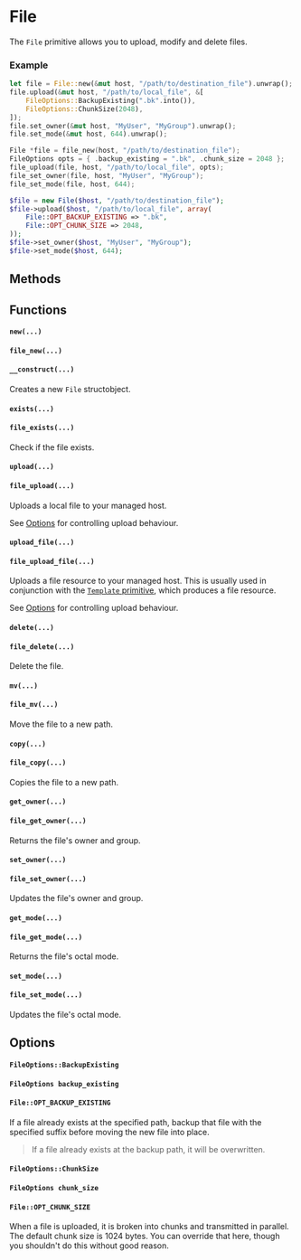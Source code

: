 # File

The `File` primitive allows you to upload, modify and delete files.

### Example

<div class="lang-content lang-rust">

```rust
let file = File::new(&mut host, "/path/to/destination_file").unwrap();
file.upload(&mut host, "/path/to/local_file", &[
    FileOptions::BackupExisting(".bk".into()),
    FileOptions::ChunkSize(2048),
]);
file.set_owner(&mut host, "MyUser", "MyGroup").unwrap();
file.set_mode(&mut host, 644).unwrap();
```
</div>
<div class="lang-content lang-c">

```c
File *file = file_new(host, "/path/to/destination_file");
FileOptions opts = { .backup_existing = ".bk", .chunk_size = 2048 };
file_upload(file, host, "/path/to/local_file", opts);
file_set_owner(file, host, "MyUser", "MyGroup");
file_set_mode(file, host, 644);
```
</div>
<div class="lang-content lang-php">

```php
$file = new File($host, "/path/to/destination_file");
$file->upload($host, "/path/to/local_file", array(
    File::OPT_BACKUP_EXISTING => ".bk",
    File::OPT_CHUNK_SIZE => 2048,
));
$file->set_owner($host, "MyUser", "MyGroup");
$file->set_mode($host, 644);
```
</div>

<div class="lang-content lang-rust lang-php">

## Methods</div>
<div class="lang-content lang-c">

## Functions</div>

<div class="lang-content lang-rust">

#### `new(...)`</div>
<div class="lang-content lang-c">

#### `file_new(...)`</div>
<div class="lang-content lang-php">

#### `__construct(...)`</div>

Creates a new `File` <span class="lang-content lang-rust lang-c">struct</span><span class="lang-content lang-php">object</span>.

<div class="lang-content lang-rust lang-php">

#### `exists(...)`</div>
<div class="lang-content lang-c">

#### `file_exists(...)`</div>

Check if the file exists.

<div class="lang-content lang-rust lang-php">

#### `upload(...)`</div>
<div class="lang-content lang-c">

#### `file_upload(...)`</div>

Uploads a local file to your managed host.

See [Options](#options) for controlling upload behaviour.

<div class="lang-content lang-rust lang-php">

#### `upload_file(...)`</div>
<div class="lang-content lang-c">

#### `file_upload_file(...)`</div>

Uploads a file resource to your managed host. This is usually used in conjunction with the [`Template` primitive](ch05-02-09-reference-api-template.html), which produces a file resource.

See [Options](#options) for controlling upload behaviour.

<div class="lang-content lang-rust lang-php">

#### `delete(...)`</div>
<div class="lang-content lang-c">

#### `file_delete(...)`</div>

Delete the file.

<div class="lang-content lang-rust lang-php">

#### `mv(...)`</div>
<div class="lang-content lang-c">

#### `file_mv(...)`</div>

Move the file to a new path.

<div class="lang-content lang-rust lang-php">

#### `copy(...)`</div>
<div class="lang-content lang-c">

#### `file_copy(...)`</div>

Copies the file to a new path.

<div class="lang-content lang-rust lang-php">

#### `get_owner(...)`</div>
<div class="lang-content lang-c">

#### `file_get_owner(...)`</div>

Returns the file's owner and group.

<div class="lang-content lang-rust lang-php">

#### `set_owner(...)`</div>
<div class="lang-content lang-c">

#### `file_set_owner(...)`</div>

Updates the file's owner and group.

<div class="lang-content lang-rust lang-php">

#### `get_mode(...)`</div>
<div class="lang-content lang-c">

#### `file_get_mode(...)`</div>

Returns the file's octal mode.

<div class="lang-content lang-rust lang-php">

#### `set_mode(...)`</div>
<div class="lang-content lang-c">

#### `file_set_mode(...)`</div>

Updates the file's octal mode.

## Options

<div class="lang-content lang-rust">

#### `FileOptions::BackupExisting`</div>
<div class="lang-content lang-c">

#### `FileOptions backup_existing`</div>
<div class="lang-content lang-php">

#### `File::OPT_BACKUP_EXISTING`</div>

If a file already exists at the specified path, backup that file with the specified suffix before moving the new file into place.

> If a file already exists at the backup path, it will be overwritten.

<div class="lang-content lang-rust">

#### `FileOptions::ChunkSize`</div>
<div class="lang-content lang-c">

#### `FileOptions chunk_size`</div>
<div class="lang-content lang-php">

#### `File::OPT_CHUNK_SIZE`</div>

When a file is uploaded, it is broken into chunks and transmitted in parallel. The default chunk size is 1024 bytes. You can override that here, though you shouldn't do this without good reason.
